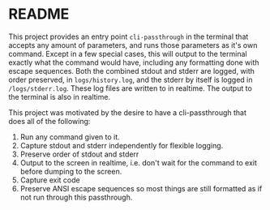 # README

This project provides an entry point `cli-passthrough` in the terminal that accepts any amount of parameters, and runs those parameters as it's own command. Except in a few special cases, this will output to the terminal exactly what the command would have, including any formatting done with escape sequences. Both the combined stdout and stderr are logged, with order preserved, in `logs/history.log`, and the stderr by itself is logged in `/logs/stderr.log`. These log files are written to in realtime. The output to the terminal is also in realtime.

This project was motivated by the desire to have a cli-passthrough that does all of the following:

1. Run any command given to it.
2. Capture stdout and stderr independently for flexible logging.
3. Preserve order of stdout and stderr
4. Output to the screen in realtime, i.e. don't wait for the command to exit before dumping to the screen.
5. Capture exit code
6. Preserve ANSI escape sequences so most things are still formatted as if not run through this passthrough.
